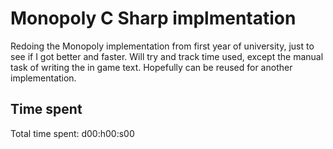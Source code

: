 # Monopoly C Sharp implmentation

<p> Redoing the Monopoly implementation from first year of university, just to see if I got better and faster. Will try and track time used, except the manual task of writing the in game text. Hopefully can be reused for another implementation.</p>

## Time spent
<p>Total time spent: d00:h00:s00</p>
